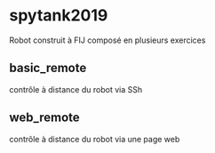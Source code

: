 # spytank2019

Robot construit à FIJ composé en plusieurs exercices

## basic_remote

contrôle à distance du robot via SSh

## web_remote

contrôle à distance du robot via une page web
